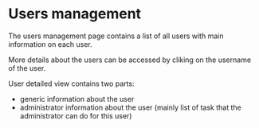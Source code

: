 # Users management

The users management page contains a list of all users with main information on each user.

More details about the users can be accessed by cliking on the username of the user.

User detailed view contains two parts:

- generic information about the user
- administrator information about the user (mainly list of task that the administrator can do for this user)
